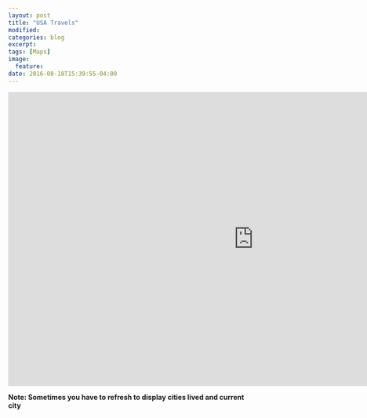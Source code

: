 ```yaml
---
layout: post
title: "USA Travels"
modified:
categories: blog
excerpt:
tags: [Maps]
image:
  feature:
date: 2016-08-18T15:39:55-04:00
---
```


<iframe width="1000" height="600" src="https://cdn.rawgit.com/vincentpham1991/bdde5f0ad54449717bacbf75b6eeee96/raw/e3a7ecec1678c4b357d4c14fbbb6614285ff7d8c/index.html" frameborder="0" scrolling="no" ></iframe>

__Note: Sometimes you have to refresh to display cities lived and current city__